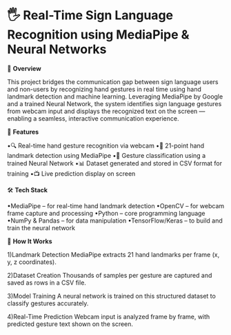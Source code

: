 # 🖐️ Real-Time Sign Language Recognition using MediaPipe & Neural Networks
📌 **Overview**

This project bridges the communication gap between sign language users and non-users by recognizing hand gestures in real time using hand landmark detection and machine learning. Leveraging MediaPipe by Google and a trained Neural Network, the system identifies sign language gestures from webcam input and displays the recognized text on the screen — enabling a seamless, interactive communication experience.

🎯 **Features**

•🔍 Real-time hand gesture recognition via webcam
•📐 21-point hand landmark detection using MediaPipe
•🤖 Gesture classification using a trained Neural Network
•📊 Dataset generated and stored in CSV format for training
•📺 Live prediction display on screen

🛠️ **Tech Stack**

•MediaPipe – for real-time hand landmark detection
•OpenCV – for webcam frame capture and processing
•Python – core programming language
•NumPy & Pandas – for data manipulation
•TensorFlow/Keras – to build and train the neural network

🧠 **How It Works**

1)Landmark Detection
MediaPipe extracts 21 hand landmarks per frame (x, y, z coordinates).

2)Dataset Creation
Thousands of samples per gesture are captured and saved as rows in a CSV file.

3)Model Training
A neural network is trained on this structured dataset to classify gestures accurately.

4)Real-Time Prediction
Webcam input is analyzed frame by frame, with predicted gesture text shown on the screen.
